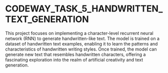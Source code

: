 # CODEWAY_TASK_5_HANDWRITTEN_TEXT_GENERATION

This project focuses on implementing a character-level recurrent neural network (RNN) to generate handwritten-like text. The model is trained on a dataset of handwritten text examples, enabling it to learn the patterns and characteristics of handwritten writing styles. Once trained, the model can generate new text that resembles handwritten characters, offering a fascinating exploration into the realm of artificial creativity and text generation.
